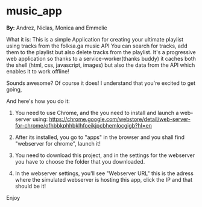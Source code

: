 # music_app
<b>By:</b> Andrez, Niclas, Monica and Emmelie

What it is:
This is a simple Application for creating your ultimate playlist using tracks from the folksa.ga music API
You can search for tracks, add them to the playlist but also delete tracks from the playlist.
It's a progressive web application so thanks to a service-worker(thanks buddy) it caches both the shell (html, css, javascript, images) but also the data from the API which enables it to work offline!

Sounds awesome? Of course it does!
I understand that you're excited to get going,

And here's how you do it:

1. You need to use Chrome, and the you need to install and launch a web-server using: https://chrome.google.com/webstore/detail/web-server-for-chrome/ofhbbkphhbklhfoeikjpcbhemlocgigb?hl=en

2. After its installed, you go to "apps" in the browser and you shall find "webserver for chrome", launch it!

3. You need to download this project, and in the settings for the webserver you have to choose the folder that you downloaded.

4. In the webserver settings, you'll see "Webserver URL" this is the adress where the simulated webserver is hosting this app, click the IP and that should be it!


Enjoy
